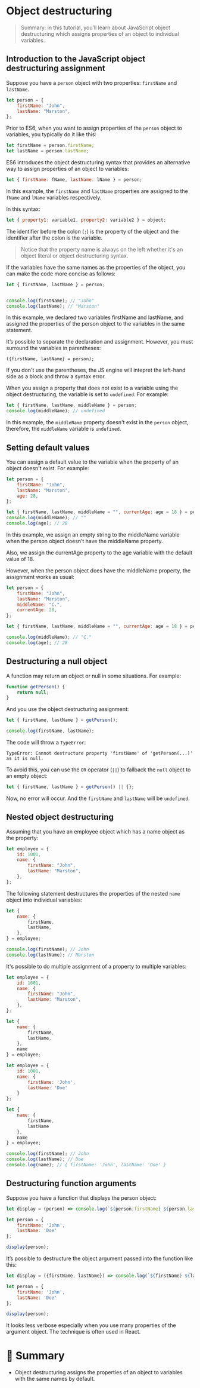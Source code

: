 # Object destructuring

> Summary: in this tutorial, you’ll learn about JavaScript object destructuring which assigns properties of an object to individual variables.

## Introduction to the JavaScript object destructuring assignment

Suppose you have a `person` object with two properties: `firstName` and `lastName`.

```js
let person = {
    firstName: "John",
    lastName: "Marston",
};
```

Prior to ES6, when you want to assign properties of the `person` object to variables, you typically do it like this:

```js
let firstName = person.firstName;
let lastName = person.lastName;
```

ES6 introduces the object destructuring syntax that provides an alternative way to assign properties of an object to variables:

```js
let { firstName: fName, lastName: lName } = person;
```

In this example, the `firstName` and `lastName` properties are assigned to the `fName` and `lName` variables respectively.

In this syntax:

```js
let { property1: variable1, property2: variable2 } = object;
```

The identifier before the colon (`:`) is the property of the object and the identifier after the colon is the variable.

> Notice that the property name is always on the left whether it's an object literal or object destructuring syntax.

If the variables have the same names as the properties of the object, you can make the code more concise as follows:

```js
let { firstName, lastName } = person;


console.log(firstName); // "John"
console.log(lastName); // "Marston"
```

In this example, we declared two variables firstName and lastName, and assigned the properties of the person object to the variables in the same statement.

It’s possible to separate the declaration and assignment. However, you must surround the variables in parentheses:

```
({firstName, lastName} = person);
```

If you don't use the parentheses, the JS engine will intepret the left-hand side as a block and throw a syntax error.

When you assign a property that does not exist to a variable using the object destructuring, the variable is set to `undefined`. For example:

```js
let { firstName, lastName, middleName } = person;
console.log(middleName); // undefined
```

In this example, the `middleName` property doesn't exist in the `person` object, therefore, the `middleName` variable is `undefined`.

## Setting default values

You can assign a default value to the variable when the property of an object doesn't exist. For example:

```js
let person = {
    firstName: "John",
    lastName: "Marston",
    age: 28,
};

let { firstName, lastName, middleName = "", currentAge: age = 18 } = person;
console.log(middleName); // ""
console.log(age); // 28
```

In this example, we assign an empty string to the middleName variable when the person object doesn’t have the middleName property.

Also, we assign the currentAge property to the age variable with the default value of 18.

However, when the person object does have the middleName property, the assignment works as usual:

```js
let person = {
    firstName: "John",
    lastName: "Marston",
    middleName: "C.",
    currentAge: 28,
};

let { firstName, lastName, middleName = "", currentAge: age = 18 } = person;

console.log(middleName); // "C."
console.log(age); // 28
```

## Destructuring a null object

A function may return an object or null in some situations. For example:

```js
function getPerson() {
    return null;
}
```

And you use the object destructuring assignment:

```js
let { firstName, lastName } = getPerson();

console.log(firstName, lastName);
```

The code will throw a `TypeError`:

```
TypeError: Cannot destructure property 'firstName' of 'getPerson(...)' as it is null.
```

To avoid this, you can use the `OR` operator (`||`) to fallback the `null` object to an empty object:

```js
let { firstName, lastName } = getPerson() || {};
```

Now, no error will occur. And the `firstName` and `lastName` will be `undefined`.

## Nested object destructuring

Assuming that you have an employee object which has a name object as the property:

```js
let employee = {
    id: 1001,
    name: {
        firstName: "John",
        lastName: "Marston",
    },
};
```

The following statement destructures the properties of the nested `name` object into individual variables:

```js
let {
    name: {
        firstName,
        lastName,
    },
} = employee;

console.log(firstName); // John
console.log(lastName); // Marston
```

It's possible to do multiple assignment of a property to multiple variables:

```js
let employee = {
    id: 1001,
    name: {
        firstName: "John",
        lastName: "Marston",
    },
};

let {
    name: {
        firstName,
        lastName,
    },
    name
} = employee;

let employee = {
    id: 1001,
    name: {
        firstName: 'John',
        lastName: 'Doe'
    }
};

let {
    name: {
        firstName,
        lastName
    },
    name
} = employee;

console.log(firstName); // John
console.log(lastName); // Doe
console.log(name); // { firstName: 'John', lastName: 'Doe' }
```

## Destructuring function arguments

Suppose you have a function that displays the person object:

```js
let display = (person) => console.log(`${person.firstName} ${person.lastName}`);

let person = {
    firstName: 'John',
    lastName: 'Doe'
};

display(person);
```

It’s possible to destructure the object argument passed into the function like this:

```js
let display = ({firstName, lastName}) => console.log(`${firstName} ${lastName}`);

let person = {
    firstName: 'John',
    lastName: 'Doe'
};

display(person);
```

It looks less verbose especially when you use many properties of the argument object. The technique is often used in React.

# :memo: Summary

- Object destructuring assigns the properties of an object to variables with the same names by default.

